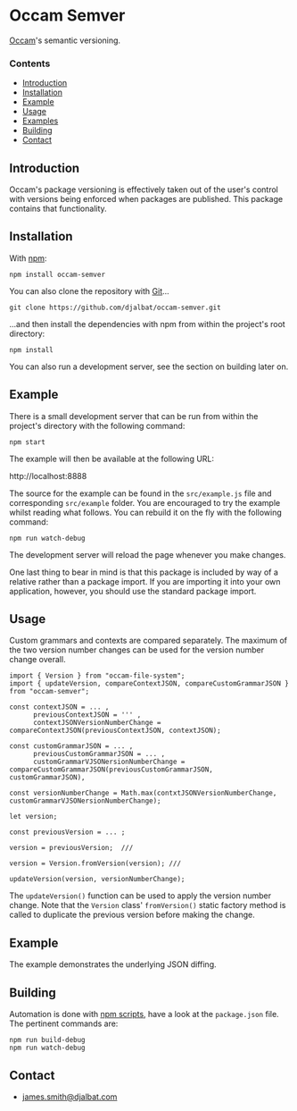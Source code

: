 # Occam Semver

[Occam](https://github.com/djalbat/occam)'s semantic versioning.

### Contents

- [Introduction](#introduction)
- [Installation](#installation)
- [Example](#example)
- [Usage](#usage)
- [Examples](#examples)
- [Building](#building)
- [Contact](#contact)

## Introduction

Occam's package versioning is effectively taken out of the user's control with versions being enforced when packages are published. This package contains that functionality.

## Installation

With [npm](https://www.npmjs.com/):

    npm install occam-semver

You can also clone the repository with [Git](https://git-scm.com/)...

    git clone https://github.com/djalbat/occam-semver.git

...and then install the dependencies with npm from within the project's root directory:

    npm install

You can also run a development server, see the section on building later on.

## Example

There is a small development server that can be run from within the project's directory with the following command:

    npm start

The example will then be available at the following URL:

http://localhost:8888

The source for the example can be found in the `src/example.js` file and corresponding `src/example` folder. You are encouraged to try the example whilst reading what follows. You can rebuild it on the fly with the following command:

    npm run watch-debug

The development server will reload the page whenever you make changes.

One last thing to bear in mind is that this package is included by way of a relative rather than a package import. If you are importing it into your own application, however, you should use the standard package import.

## Usage

Custom grammars and contexts are compared separately. The maximum of the two version number changes can be used for the version number change overall.  

```
import { Version } from "occam-file-system";
import { updateVersion, compareContextJSON, compareCustomGrammarJSON } from "occam-semver";

const contextJSON = ... ,
      previousContextJSON = ''' ,
      contextJSONVersionNumberChange = compareContextJSON(previousContextJSON, contextJSON);

const customGrammarJSON = ... ,
      previousCustomGrammarJSON = ... ,
      customGrammarVJSONersionNumberChange = compareCustomGrammarJSON(previousCustomGrammarJSON, customGrammarJSON),
      
const versionNumberChange = Math.max(contxtJSONVersionNumberChange, customGrammarVJSONersionNumberChange);

let version;

const previousVersion = ... ;

version = previousVersion;  ///

version = Version.fromVersion(version); ///

updateVersion(version, versionNumberChange);
```

The `updateVersion()` function can be used to apply the version number change. Note that the `Version` class' `fromVersion()` static factory method is called to duplicate the previous version before making the change.
 
## Example

The example demonstrates the underlying JSON diffing.

## Building

Automation is done with [npm scripts](https://docs.npmjs.com/misc/scripts), have a look at the `package.json` file. The pertinent commands are:

    npm run build-debug
    npm run watch-debug

## Contact

* james.smith@djalbat.com

